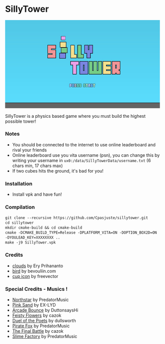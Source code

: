 # SillyTower

![](https://github.com/Cpasjuste/sillytower/raw/master/data/resources/screen1.jpg)

SillyTower is a physics based game where you must build the highest possible tower!

### **Notes**
- You should be connected to the internet to use online leaderboard and rival your friends
- Online leaderboard use you vita username (psn), you can change this by writing your username in `ux0:/data/SillyTowerData/username.txt` (6 chars min, 17 chars max)
- If two cubes hits the ground, it's bad for you!

### **Installation**
- Install vpk and have fun!

### **Compilation**
```
git clone --recursive https://github.com/Cpasjuste/sillytower.git
cd sillytower
mkdir cmake-build && cd cmake-build
cmake -DCMAKE_BUILD_TYPE=Release -DPLATFORM_VITA=ON -DOPTION_BOX2D=ON -DYOULEAD_KEY=XXXXXXXX ..
make -j9 SillyTower.vpk
```
### **Credits**
- [clouds](https://www.freevector.com/free-cartoon-clouds-vector-19879#) by Ery Prihananto
- [bird](https://opengameart.org/content/game-character-blue-flappy-bird-sprite-sheets) by bevouliin.com
- [cup icon](https://www.freevector.com/reward-linear-icons-21177#) by freevector

### **Special Credits - Musics !**
  - [Northstar](https://www.newgrounds.com/audio/listen/1037870) by PredatorMusic
  - [Pink Sand](https://www.newgrounds.com/audio/listen/952516) by EX-LYD
  - [Arcade Bounce](https://www.newgrounds.com/audio/listen/1027248) by DuttonsaysHi
  - [Feisty Flowers](https://www.newgrounds.com/audio/listen/1037651) by cazok
  - [Duel of the Poets](https://www.newgrounds.com/audio/listen/1031157) by dullsworth
  - [Pirate Fox](https://www.newgrounds.com/audio/listen/969284) by PredatorMusic
  - [The Final Battle](https://www.newgrounds.com/audio/listen/1038025) by cazok
  - [Slime Factory](https://www.newgrounds.com/audio/listen/1002761) by PredatorMusic
